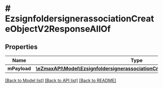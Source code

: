# # EzsignfoldersignerassociationCreateObjectV2ResponseAllOf

## Properties

Name | Type | Description | Notes
------------ | ------------- | ------------- | -------------
**mPayload** | [**\eZmaxAPI\Model\EzsignfoldersignerassociationCreateObjectV2ResponseMPayload**](EzsignfoldersignerassociationCreateObjectV2ResponseMPayload.md) |  |

[[Back to Model list]](../../README.md#models) [[Back to API list]](../../README.md#endpoints) [[Back to README]](../../README.md)
